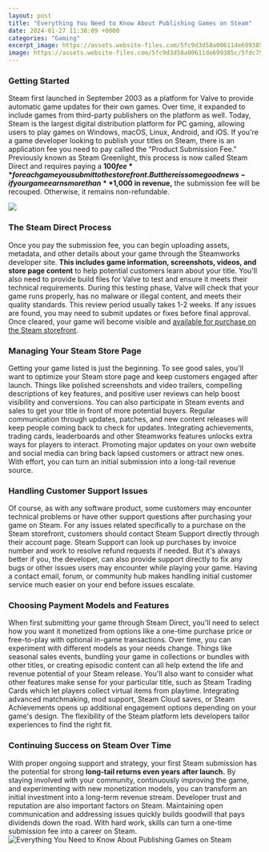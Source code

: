 ```yaml
---
layout: post
title: "Everything You Need to Know About Publishing Games on Steam"
date: 2024-01-27 11:38:09 +0000
categories: "Gaming"
excerpt_image: https://assets.website-files.com/5fc9d3d58a00611de699385c/5fdc75771f0674eed80cf0aa_Screen-Shot-2020-05-19-at-12.13.04-PM.png
image: https://assets.website-files.com/5fc9d3d58a00611de699385c/5fdc75771f0674eed80cf0aa_Screen-Shot-2020-05-19-at-12.13.04-PM.png
---
```


### Getting Started
Steam first launched in September 2003 as a platform for Valve to provide automatic game updates for their own games. Over time, it expanded to include games from third-party publishers on the platform as well. Today, Steam is the largest digital distribution platform for PC gaming, allowing users to play games on Windows, macOS, Linux, Android, and iOS. 
If you're a game developer looking to publish your titles on Steam, there is an application fee you need to pay called the "Product Submission Fee." Previously known as Steam Greenlight, this process is now called Steam Direct and requires paying a **$100 fee** for each game you submit to the storefront. But there is some good news - if your game earns more than **$1,000 in revenue,** the submission fee will be recouped. Otherwise, it remains non-refundable.

![](https://i.ytimg.com/vi/JsiEQuJLLRY/maxresdefault.jpg)
### The Steam Direct Process 
Once you pay the submission fee, you can begin uploading assets, metadata, and other details about your game through the Steamworks developer site. **This includes game information, screenshots, videos, and store page content** to help potential customers learn about your title. You'll also need to provide build files for Valve to test and ensure it meets their technical requirements.
During this testing phase, Valve will check that your game runs properly, has no malware or illegal content, and meets their quality standards. This review period usually takes 1-2 weeks. If any issues are found, you may need to submit updates or fixes before final approval. Once cleared, your game will become visible and [available for purchase on the Steam storefront](https://store.fi.io.vn/game-controller-christmas-for-video-gamers-boys-kids-455/women&).
### Managing Your Steam Store Page
Getting your game listed is just the beginning. To see good sales, you'll want to optimize your Steam store page and keep customers engaged after launch. Things like polished screenshots and video trailers, compelling descriptions of key features, and positive user reviews can help boost visibility and conversions. You can also participate in Steam events and sales to get your title in front of more potential buyers.
Regular communication through updates, patches, and new content releases will keep people coming back to check for updates. Integrating achievements, trading cards, leaderboards and other Steamworks features unlocks extra ways for players to interact. Promoting major updates on your own website and social media can bring back lapsed customers or attract new ones. With effort, you can turn an initial submission into a long-tail revenue source.
### Handling Customer Support Issues
Of course, as with any software product, some customers may encounter technical problems or have other support questions after purchasing your game on Steam. For any issues related specifically to a purchase on the Steam storefront, customers should contact Steam Support directly through their account page. 
Steam Support can look up purchases by invoice number and work to resolve refund requests if needed. But it's always better if you, the developer, can also provide support directly to fix any bugs or other issues users may encounter while playing your game. Having a contact email, forum, or community hub makes handling initial customer service much easier on your end before issues escalate.
### Choosing Payment Models and Features
When first submitting your game through Steam Direct, you'll need to select how you want it monetized from options like a one-time purchase price or free-to-play with optional in-game transactions. Over time, you can experiment with different models as your needs change. Things like seasonal sales events, bundling your game in collections or bundles with other titles, or creating episodic content can all help extend the life and revenue potential of your Steam release. 
You'll also want to consider what other features make sense for your particular title, such as Steam Trading Cards which let players collect virtual items from playtime. Integrating advanced matchmaking, mod support, Steam Cloud saves, or Steam Achievements opens up additional engagement options depending on your game's design. The flexibility of the Steam platform lets developers tailor experiences to find the right fit.
### Continuing Success on Steam Over Time
With proper ongoing support and strategy, your first Steam submission has the potential for strong **long-tail returns even years after launch.** By staying involved with your community, continuously improving the game, and experimenting with new monetization models, you can transform an initial investment into a long-term revenue stream. Developer trust and reputation are also important factors on Steam. Maintaining open communication and addressing issues quickly builds goodwill that pays dividends down the road. With hard work, skills can turn a one-time submission fee into a career on Steam.
![Everything You Need to Know About Publishing Games on Steam](https://assets.website-files.com/5fc9d3d58a00611de699385c/5fdc75771f0674eed80cf0aa_Screen-Shot-2020-05-19-at-12.13.04-PM.png)